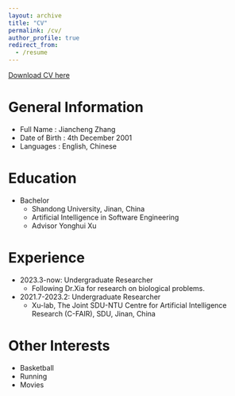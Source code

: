 ```yaml
---
layout: archive
title: "CV"
permalink: /cv/
author_profile: true
redirect_from:
  - /resume
---
```

[Download CV here](/onefile/CV(final).pdf)


General Information
======
* Full Name : Jiancheng Zhang
* Date of Birth : 4th December 2001
* Languages : English, Chinese
  
Education
======
* Bachelor
  * Shandong University, Jinan, China
  * Artificial Intelligence in Software Engineering
  * Advisor Yonghui Xu
    


Experience
======
* 2023.3-now: Undergraduate Researcher
  * Following Dr.Xia for research on biological problems.
* 2021.7-2023.2: Undergraduate Researcher
  * Xu-lab, The Joint SDU-NTU Centre for Artificial Intelligence Research (C-FAIR), SDU, Jinan, China
    


  
Other Interests
======
* Basketball
* Running
* Movies



